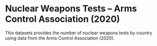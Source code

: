 # Nuclear Weapons Tests – Arms Control Association (2020)

This datasets provides the number of nuclear weapons tests by country using data from the Arms Control Association (2020).